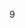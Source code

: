 <!-- [START AUTO UPDATE] -->
<!-- Please keep comment here to allow auto-update -->
9
<!-- [END AUTO UPDATE] -->
